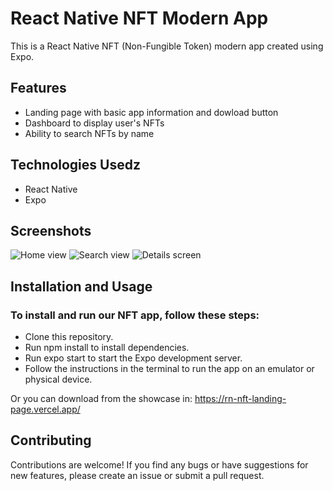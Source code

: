 # React Native NFT Modern App
This is a React Native NFT (Non-Fungible Token) modern app created using Expo.

## Features
- Landing page with basic app information and dowload button
- Dashboard to display user's NFTs
- Ability to search NFTs by name

## Technologies Usedz
- React Native
- Expo

## Screenshots
![Home view](https://user-images.githubusercontent.com/69378136/230798307-f8c9a3b3-fae2-4d1e-afbe-632be1c672a7.png)
![Search view](https://user-images.githubusercontent.com/69378136/230798319-b396b763-6edb-4ad5-9558-1bc4af168565.png)
![Details screen](https://user-images.githubusercontent.com/69378136/230798334-5c6f8724-0c1a-4804-a767-9e006def1596.png)


## Installation and Usage
### To install and run our NFT app, follow these steps:
- Clone this repository.
- Run npm install to install dependencies.
- Run expo start to start the Expo development server.
- Follow the instructions in the terminal to run the app on an emulator or physical device.

Or you can download from the showcase in: https://rn-nft-landing-page.vercel.app/

## Contributing
Contributions are welcome! If you find any bugs or have suggestions for new features, please create an issue or submit a pull request.
